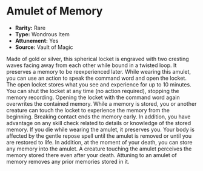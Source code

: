 # Amulet of Memory

- **Rarity:** Rare
- **Type:** Wondrous Item
- **Attunement:** Yes
- **Source:** Vault of Magic

Made of gold or silver, this spherical locket is engraved with two cresting waves facing away from each other while bound in a twisted loop. It preserves a memory to be reexperienced later. While wearing this amulet, you can use an action to speak the command word and open the locket. The open locket stores what you see and experience for up to 10 minutes. You can shut the locket at any time (no action required), stopping the memory recording. Opening the locket with the command word again overwrites the contained memory. While a memory is stored, you or another creature can touch the locket to experience the memory from the beginning. Breaking contact ends the memory early. In addition, you have advantage on any skill check related to details or knowledge of the stored memory. If you die while wearing the amulet, it preserves you. Your body is affected by the gentle repose spell until the amulet is removed or until you are restored to life. In addition, at the moment of your death, you can store any memory into the amulet. A creature touching the amulet perceives the memory stored there even after your death. Attuning to an amulet of memory removes any prior memories stored in it.
